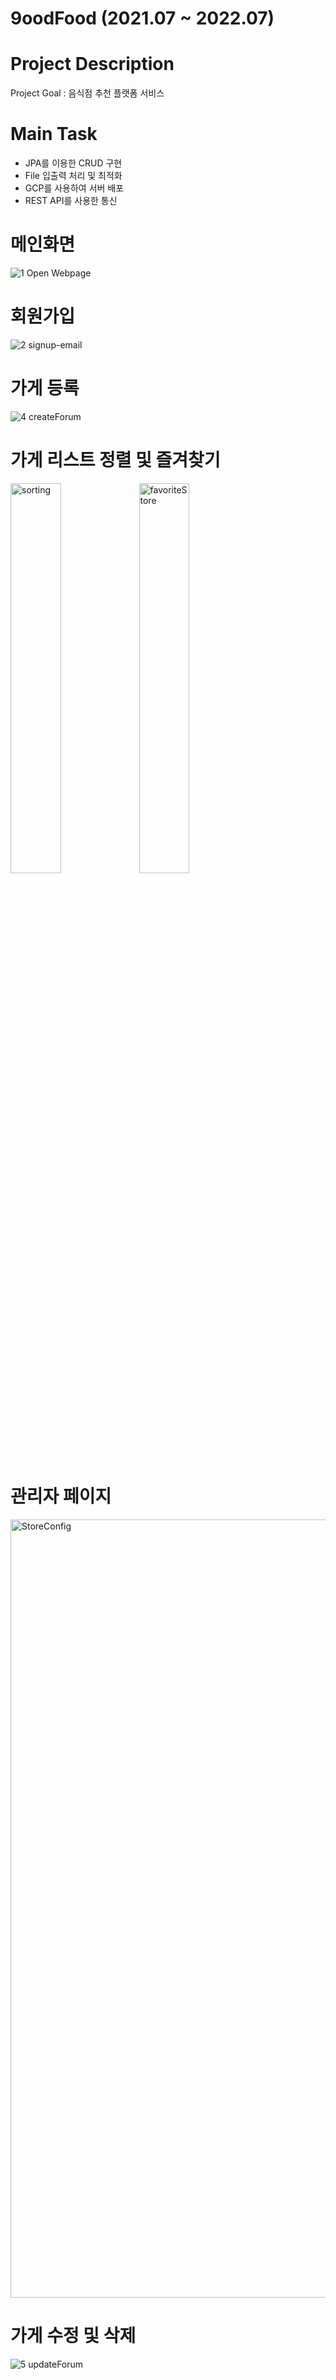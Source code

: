 # 9oodFood (2021.07 ~ 2022.07)

# Project Description
Project Goal : 음식점 추천 플랫폼 서비스 

# Main Task
* JPA를 이용한 CRUD 구현 <br>
* File 입출력 처리 및 최적화 <br>
* GCP를 사용하여 서버 배포 <br>
* REST API를 사용한 통신 <br>


# 메인화면
![1  Open Webpage](https://github.com/9min9/GoodFood_Local/assets/130825350/4c9bd4eb-9bb6-4eff-8ac4-3efd81268b49)

# 회원가입
![2 signup-email](https://github.com/9min9/GoodFood_Local/assets/130825350/d462f680-2edc-4d78-a545-a6a3a49bc08d)

# 가게 등록
![4 createForum](https://github.com/9min9/GoodFood_Local/assets/130825350/0fd86825-45dc-40fe-b4ff-e42b93fbe653)

# 가게 리스트 정렬 및 즐겨찾기 
<img width="40%" alt="sorting" src="https://github.com/9min9/GoodFood_Local/assets/130825350/03ec5e61-0f42-4f74-a8d3-5bd04440089c">
<img width="40%" alt="favoriteStore" src="https://github.com/9min9/GoodFood_Local/assets/130825350/f0264d3b-8797-42c1-aaa2-944fc6fa54ba">

# 관리자 페이지 

<img width="1245" alt="StoreConfig" src="https://github.com/9min9/GoodFood_Local/assets/130825350/aa3312ed-7e28-4aac-9380-971d78638c88">

# 가게 수정 및 삭제
![5 updateForum](https://github.com/9min9/GoodFood_Local/assets/130825350/adac5d8a-eb99-4467-ba21-b85306287484)
